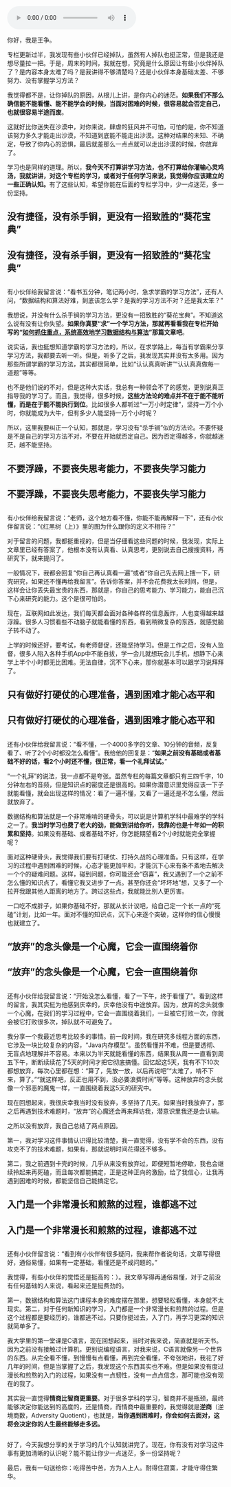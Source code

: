 <audio title="不定期福利第二期 _ 王争：羁绊前行的，不是肆虐的狂风，而是内心的迷茫" src="https://static001.geekbang.org/resource/audio/08/4d/0805719a7b73708138d360c24aa6c14d.mp3" controls="controls"></audio> 
<p>你好，我是王争。</p><p>专栏更新过半，我发现有些小伙伴已经掉队，虽然有人掉队也挺正常，但是我还是想尽量拉一把。于是，周末的时间，我就在想，究竟是什么原因让有些小伙伴掉队了？是内容本身太难了吗？是我讲得不够清楚吗？还是小伙伴本身基础太差、不够努力、没有掌握学习方法？</p><p>我觉得都不是，让你掉队的原因，从根儿上讲，是你内心的迷茫。<strong>如果我们不那么确信能不能看懂、能不能学会的时候，当面对困难的时候，很容易就会否定自己，也就很容易半途而废</strong>。</p><p>这就好比你迷失在沙漠中，对你来说，肆虐的狂风并不可怕，可怕的是，你不知道该努力多久才能走出沙漠，不知道到底能不能走出沙漠。这种对结果的未知、不确定，导致了你内心的恐惧，最后就差那么一点点就可以走出沙漠的时候，你放弃了。</p><p>学习也是同样的道理。所以，<strong>我今天不打算讲学习方法，也不打算给你灌输心灵鸡汤，我就讲讲，对这个专栏的学习，或者对于任何学习来说，我觉得你应该建立的一些正确认知。</strong>有了这些认知，希望你能在后面的专栏学习中，少一点迷茫，多一份坚持。</p>


## 没有捷径，没有杀手锏，更没有一招致胜的“葵花宝典”
<h2>没有捷径，没有杀手锏，更没有一招致胜的“葵花宝典”</h2><p><img src="https://static001.geekbang.org/resource/image/21/68/2138b83c6c35881807d00eac47c02f68.jpg?wh=1142*725" alt=""></p><p>有小伙伴给我留言说：“看书五分钟，笔记两小时，急求学霸的学习方法”，还有人问，“数据结构和算法好难，到底该怎么学？是我的学习方法不对？还是我太笨？”</p><!-- [[[read_end]]] --><p>我想说，并没有什么杀手锏的学习方法，更没有一招致胜的“葵花宝典”。不知道这么说有没有让你失望。<strong>如果你真要“求”一个学习方法，那就再看看我在专栏开始写的“<a href="https://time.geekbang.org/column/article/40011">如何抓住重点，系统高效地学习数据结构与算法</a>”那篇文章吧</strong>。</p><p>说实话，我也挺想知道学霸的学习方法的，所以，在求学路上，每当有学霸来分享学习方法，我都要去听一听。但是，听多了之后，我发现其实并没有太多用。因为那些所谓学霸的学习方法，其实都很简单，比如“认认真真听讲”“认认真真做每一道题”等等。</p><p>也不是他们说的不对，但是这种大实话，我总有一种领会不了的感觉，更别说真正指导我的学习了。而且，我觉得，很多时候，<strong>这些方法论的难点并不在于能不能听懂，而是在于能不能执行到位</strong>。比如很多人都听过“一万小时定律”，坚持一万个小时，你就能成为大牛，但有多少人能坚持一万个小时呢？</p><p>所以，这里我要纠正一个认知，那就是，学习没有“杀手锏”似的方法论。不要怀疑是不是自己的学习方法不对，不要在开始就否定自己。因为否定得越多，你就越迷茫，越不能坚持。</p>

## 不要浮躁，不要丧失思考能力，不要丧失学习能力
<h2>不要浮躁，不要丧失思考能力，不要丧失学习能力</h2><p><img src="https://static001.geekbang.org/resource/image/8c/ca/8c1963cc2a871f4c2de8631d4f8684ca.jpg?wh=1142*696" alt=""></p><p>有小伙伴给我留言说：“老师，这个地方看不懂，你能不能再解释一下”，还有小伙伴留言说：“《红黑树（上）》里的图为什么跟你的定义不相符？”</p><p>对于留言的问题，我都挺重视的，但是当仔细看这些问题的时候，我发现，实际上文章里已经有答案了，他根本没有认真看、认真思考，更别说去自己搜搜资料，再研究下，就来提问了。</p><p>一般情况下，我都会回复“你自己再认真看一遍”或者“你自己先去网上搜一下，研究研究，如果还不懂再给我留言”。告诉你答案，并不会花费我太长时间，但是，这样会让你丢失最宝贵的东西，那就是，你自己的思考能力、学习能力，能自己沉下心来研究的能力。这个是很可怕的。</p><p>现在，互联网如此发达，我们每天都会面对各种各样的信息轰炸，人也变得越来越浮躁。很多人习惯看些不动脑子就能看懂的东西，看到稍微复杂的东西，就感觉脑子转不动了。</p><p>上学的时候还好，要考试，有老师督促，还能坚持学习。但是工作之后，没有人监督，很多人陷入各种手机App中不能自拔，学一会儿就想玩会儿手机，想静下心来学上半个小时都无比困难。无法自律，沉不下心来，那你就基本可以跟学习说拜拜了。</p>

## 只有做好打硬仗的心理准备，遇到困难才能心态平和
<h2>只有做好打硬仗的心理准备，遇到困难才能心态平和</h2><p><img src="https://static001.geekbang.org/resource/image/d3/42/d3c715012b855aaca2b186b5cf862642.jpg?wh=1142*741" alt=""></p><p>还有小伙伴给我留言说：“看不懂，一个4000多字的文章、10分钟的音频，反复看了、听了2个小时都没怎么看懂”。我给他的回复是：“<strong>如果之前没有基础或者基础不好的话，看2个小时还不懂，很正常，看一个礼拜试试。</strong>”</p><p>“一个礼拜”的说法，我一点都不是夸张。虽然专栏的每篇文章都只有三四千字，10分钟左右的音频，但是知识点的密度还是很高的。如果你潜意识里觉得应该一下子就能看懂，就会出现这样的情况：看了一遍不懂，又看了一遍还是不怎么懂，然后就放弃了。</p><p>数据结构和算法就是一个非常难啃的硬骨头，可以说是计算机学科中最难学的学科之一了。<strong>我当时学习也费了老大的劲，能做到讲给你听，我靠的也是十年如一的积累和坚持</strong>。如果没有基础、或者基础不好，你怎能期望看2个小时就能完全掌握呢？</p><p>面对这种硬骨头，我觉得我们要有打硬仗、打持久战的心理准备。只有这样，在学习的过程中遇到困难的时候，心态才能更加平和，才能沉下心来有条不紊地去解决一个个的疑难问题。这样，碰到问题，你可能还会“窃喜”，我又遇到了一个之前不怎么懂的知识点了，看懂它我又进步了一点。甚至你还会“坏坏地”想，又多了一个拉开我跟其他人距离的地方了。跨过这些点，我就能比别人更厉害。</p><p>一口吃不成胖子，如果你基础不好，那就从长计议吧，给自己定一个长一点的“死磕”计划，比如一年。面对不懂的知识点，沉下心来逐个突破，这样你的信心慢慢也就建立了。</p>

## “放弃”的念头像是一个心魔，它会一直围绕着你
<h2>“放弃”的念头像是一个心魔，它会一直围绕着你</h2><p><img src="https://static001.geekbang.org/resource/image/61/f4/6118ba4f07e5c1f8f1a7a0a18ba6f7f4.jpg?wh=1142*718" alt=""></p><p>还有小伙伴给我留言说：“开始没怎么看懂，看了一下午，终于看懂了”。看到这样的留言，我其实挺为他感到庆幸的，庆幸他没有中途放弃。因为，放弃的念头就像一个心魔，在我们的学习过程中，它会一直围绕着我们，一旦被它打败一次，你就会被它打败很多次，掉队就不可避免了。</p><p>我分享一个我最近思考比较多的事情。前一段时间，我在研究多线程方面的东西，它涉及一块比较复杂的内容，“Java内存模型”。虽然看懂并不难，但是要透彻、无盲点地理解并不容易。本来以为半天就能看懂的东西，结果我从周一一直看到周五下午，断断续续花了5天的时间才把它彻底搞懂。回忆起这5天，我有不下10次都想放弃，每次心里都在想：“算了，先放一放，以后再说吧”“太难了，啃不下来，算了。”“就这样吧，反正也用不到，没必要浪费时间”等等。这种放弃的念头就像一个邪恶的魔鬼一样，一直围绕着我这5天的研究中。</p><p>现在回想起来，我很庆幸我当时没有放弃，多坚持了几天。如果当时我放弃了，那之后再遇到技术难题时，“放弃”的心魔还会再来拜访我，潜意识里我还是会认输。</p><p>之所以没有放弃，我自己总结了两点原因。</p><p>第一，我对学习这件事情认识得比较清楚，我一直觉得，没有学不会的东西，没有攻克不了的技术难题，如果有，那就说明时间花得还不够多。</p><p>第二，我之前遇到卡壳的时候，几乎从来没有放弃过，即便短暂地停歇，我也会继续拎起来再死磕，而且每次都能搞定，正是这种正向的激励，给了我信心，让我再遇到困难的时候，都能坚信自己能搞定它。</p>

## 入门是一个非常漫长和煎熬的过程，谁都逃不过
<h2>入门是一个非常漫长和煎熬的过程，谁都逃不过</h2><p><img src="https://static001.geekbang.org/resource/image/c3/67/c3db74036668f2d279e9a4a7b8468167.jpg?wh=1142*707" alt=""></p><p>还有小伙伴留言说：“看到有小伙伴有很多疑问，我来帮作者说句话，文章写得很好，通俗易懂，如果有一定基础，看懂还是不成问题的。”</p><p>我觉得，有些小伙伴的觉悟还是挺高的：）。我文章写得再通俗易懂，对于之前没有任何基础的人来说，看起来还是挺费劲的。</p><p>第一，数据结构和算法这门课程本身的难度摆在那里，想要轻松看懂，本身就不太现实。第二，对于任何新知识的学习，入门都是一个非常漫长和煎熬的过程。但是这个过程都是要经历的，谁都逃不过。只要你挺过去，入了门，再学习更深的知识就简单多了。</p><p>我大学里的第一堂课是C语言，现在回想起来，当时对我来说，简直就是听天书。因为之前没有接触过计算机，更别说编程语言，对我来说，C语言就像另一个世界的东西。从完全看不懂，到慢慢有点看懂，再到完全看懂，不夸张地讲，我花了好几年的时间，但是当掌握了之后，我发现这个东西其实也不难。但是如果没有度过漫长和煎熬的入门的过程，如果没有一点韧性，没有一点点信念，那可能也没有现在的我了。</p><p>其实我一直觉得<strong>情商比智商更重要</strong>。对于很多学科的学习，智商并不是瓶颈，最终能够决定你能达到的高度的，还是情商，而情商中最重要的，我觉得就是<strong>逆商</strong>（逆境商数，Adversity Quotient），也就是，<strong>当你遇到困难时，你会如何去面对，这将会决定你的人生最终能够走多远。</strong></p><p><img src="https://static001.geekbang.org/resource/image/56/c2/56db1ff64199a020ef376187f75304c2.jpg?wh=1142*843" alt=""></p><p>好了，今天我想分享的关于学习的几个认知就讲完了。现在，你有没有对学习这件事有更加清晰的认识呢？能不能让你少一点迷茫，多一份坚持呢？</p><p>最后，我有一句送给你：吃得苦中苦，方为人上人。耐得住寂寞，才能守得住繁华。</p>
